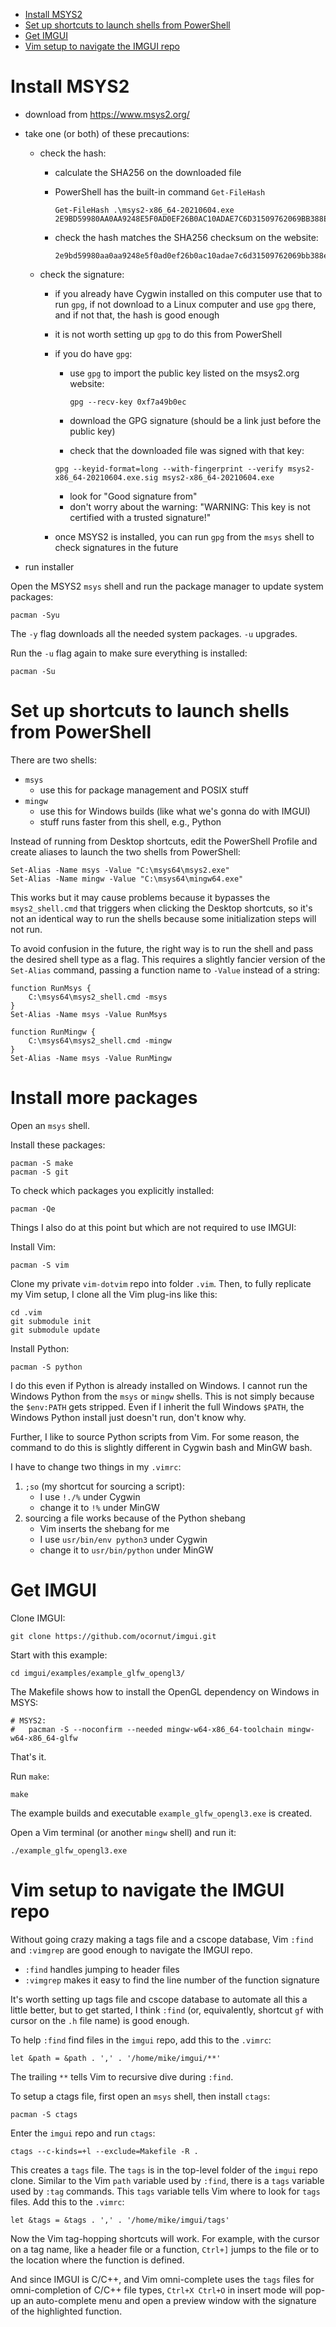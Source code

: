 - [Install MSYS2](README.md#install-msys2)
- [Set up shortcuts to launch shells from PowerShell](README.md#set-up-shortcuts-to-launch-shells-from-powershell)
- [Get IMGUI](README.md#get-imgui)
- [Vim setup to navigate the IMGUI repo](README.md#vim-setup-to-navigate-the-imgui-repo)

# Install MSYS2

- download from https://www.msys2.org/
- take one (or both) of these precautions:
    - check the hash:
        - calculate the SHA256 on the downloaded file
        - PowerShell has the built-in command `Get-FileHash`

            ```
            Get-FileHash .\msys2-x86_64-20210604.exe
            2E9BD59980AA0AA9248E5F0AD0EF26B0AC10ADAE7C6D31509762069BB388E600
            ```

        - check the hash matches the SHA256 checksum on the website:

            ```
            2e9bd59980aa0aa9248e5f0ad0ef26b0ac10adae7c6d31509762069bb388e600
            ```

    - check the signature:
        - if you already have Cygwin installed on this computer
          use that to run `gpg`, if not download to a Linux
          computer and use `gpg` there, and if not that, the hash
          is good enough
        - it is not worth setting up `gpg` to do this from
          PowerShell
        - if you do have `gpg`:
            - use `gpg` to import the public key listed on the
              msys2.org website:

              ```
              gpg --recv-key 0xf7a49b0ec
              ```

            - download the GPG signature (should be a link just
              before the public key)
            - check that the downloaded file was signed with that
              key:

            ```
            gpg --keyid-format=long --with-fingerprint --verify msys2-x86_64-20210604.exe.sig msys2-x86_64-20210604.exe
            ```

            - look for "Good signature from"
            - don't worry about the warning: "WARNING: This key
              is not certified with a trusted signature!"

        - once MSYS2 is installed, you can run `gpg` from the
          `msys` shell to check signatures in the future

- run installer

Open the MSYS2 `msys` shell and run the package manager to update
system packages:

```
pacman -Syu
```

The `-y` flag downloads all the needed system packages. `-u`
upgrades.

Run the `-u` flag again to make sure everything is installed:

```
pacman -Su
```

# Set up shortcuts to launch shells from PowerShell

There are two shells:

- `msys`
    - use this for package management and POSIX stuff
- `mingw`
    - use this for Windows builds (like what we's gonna do with IMGUI)
    - stuff runs faster from this shell, e.g., Python

Instead of running from Desktop shortcuts, edit the PowerShell
Profile and create aliases to launch the two shells from
PowerShell:

```
Set-Alias -Name msys -Value "C:\msys64\msys2.exe"
Set-Alias -Name mingw -Value "C:\msys64\mingw64.exe"
```

This works but it may cause problems because it bypasses the
`msys2_shell.cmd` that triggers when clicking the Desktop
shortcuts, so it's not an identical way to run the shells because
some initialization steps will not run.

To avoid confusion in the future, the right way is to run the
shell and pass the desired shell type as a flag. This requires a
slightly fancier version of the `Set-Alias` command, passing a
function name to `-Value` instead of a string:

```
function RunMsys {
    C:\msys64\msys2_shell.cmd -msys
}
Set-Alias -Name msys -Value RunMsys

function RunMingw {
    C:\msys64\msys2_shell.cmd -mingw
}
Set-Alias -Name msys -Value RunMingw
```

# Install more packages

Open an `msys` shell.

Install these packages:

```
pacman -S make
pacman -S git
```

To check which packages you explicitly installed:

```
pacman -Qe
```

Things I also do at this point but which are not required to use
IMGUI:

Install Vim:

```
pacman -S vim
```

Clone my private `vim-dotvim` repo into folder `.vim`. Then, to
fully replicate my Vim setup, I clone all the Vim plug-ins like
this:

```
cd .vim
git submodule init
git submodule update
```

Install Python:

```
pacman -S python
```

I do this even if Python is already installed on Windows. I
cannot run the Windows Python from the `msys` or `mingw` shells.
This is not simply because the `$env:PATH` gets stripped. Even if
I inherit the full Windows `$PATH`, the Windows Python install
just doesn't run, don't know why.

Further, I like to source Python scripts from Vim. For some
reason, the command to do this is slightly different in Cygwin
bash and MinGW bash.

I have to change two things in my `.vimrc`:

1. `;so` (my shortcut for sourcing a script):
    - I use `!./%` under Cygwin
    - change it to `!%` under MinGW
2. sourcing a file works because of the Python shebang
    - Vim inserts the shebang for me
    - I use `usr/bin/env python3` under Cygwin
    - change it to `usr/bin/python` under MinGW

# Get IMGUI

Clone IMGUI:

```
git clone https://github.com/ocornut/imgui.git
```

Start with this example:

```
cd imgui/examples/example_glfw_opengl3/
```

The Makefile shows how to install the OpenGL dependency on
Windows in MSYS:

```make
# MSYS2:
#   pacman -S --noconfirm --needed mingw-w64-x86_64-toolchain mingw-w64-x86_64-glfw
```

That's it.

Run `make`:

```
make
```

The example builds and executable `example_glfw_opengl3.exe` is
created.

Open a Vim terminal (or another `mingw` shell) and run it:

```
./example_glfw_opengl3.exe 
```

# Vim setup to navigate the IMGUI repo

Without going crazy making a tags file and a cscope database, Vim
`:find` and `:vimgrep` are good enough to navigate the IMGUI
repo.

- `:find` handles jumping to header files
- `:vimgrep` makes it easy to find the line number of the
  function signature

It's worth setting up tags file and cscope database to automate
all this a little better, but to get started, I think `:find`
(or, equivalently, shortcut `gf` with cursor on the `.h` file
name) is good enough.

To help `:find` find files in the `imgui` repo, add this to the
`.vimrc`:

```vim
let &path = &path . ',' . '/home/mike/imgui/**'
```

The trailing `**` tells Vim to recursive dive during `:find`.

To setup a ctags file, first open an `msys` shell, then install
`ctags`:

```
pacman -S ctags
```

Enter the `imgui` repo and run `ctags`:

```
ctags --c-kinds=+l --exclude=Makefile -R .
```

This creates a `tags` file. The `tags` is in the top-level folder
of the `imgui` repo clone. Similar to the Vim `path` variable
used by `:find`, there is a `tags` variable used by `:tag`
commands. This `tags` variable tells Vim where to look for `tags`
files. Add this to the `.vimrc`:

```vim
let &tags = &tags . ',' . '/home/mike/imgui/tags'
```

Now the Vim tag-hopping shortcuts will work. For example, with
the cursor on a tag name, like a header file or a function,
`Ctrl+]` jumps to the file or to the location where the function
is defined.

And since IMGUI is C/C++, and Vim omni-complete uses the `tags`
files for omni-completion of C/C++ file types, `Ctrl+X Ctrl+O` in
insert mode will pop-up an auto-complete menu and open a preview
window with the signature of the highlighted function.
